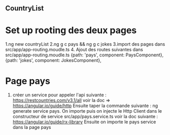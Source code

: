 ## CountryList

# Set up rooting des deux pages 
1.ng new countryList
2.ng g c pays && ng g c jokes
3.import des pages dans src/app/app-routing.moudle.ts
4. Ajout des routes suivantes dans src/app/app-routing.moudle.ts
 {path: 'pays', component: PaysComponent},
  {path: 'jokes', component: JokesComponent},

# Page pays
1. créer un service pour appeler l'api suivante : https://restcountries.com/v3.1/all 
voir la doc => https://angular.io/guide/http
Ensuite taper la commande suivante : ng generate service pays. 
On importe puis on injecte le Http Client dans le constructeur de service src/app/pays.service.ts voir la doc suivante : https://angular.io/guide/rx-library
Ensuite on importe le pays service dans la page pays